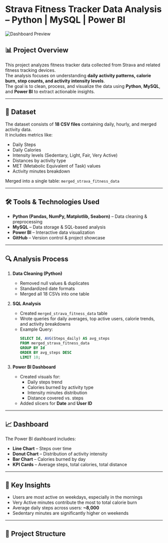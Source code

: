 # Strava Fitness Tracker Data Analysis – Python | MySQL | Power BI

![Dashboard Preview]([screenshots/dashboard_preview.png](https://github.com/Tulasiram-T/Strava-Fitness-Tracker-Data-Analysis-Python-MySQL-Power-BI.git))

## 📊 Project Overview
This project analyzes fitness tracker data collected from Strava and related fitness tracking devices.  
The analysis focuses on understanding **daily activity patterns, calorie burn, step counts, and activity intensity levels**.  
The goal is to clean, process, and visualize the data using **Python**, **MySQL**, and **Power BI** to extract actionable insights.

---

## 📂 Dataset
The dataset consists of **18 CSV files** containing daily, hourly, and merged activity data.  
It includes metrics like:

- Daily Steps
- Daily Calories
- Intensity levels (Sedentary, Light, Fair, Very Active)
- Distances by activity type
- MET (Metabolic Equivalent of Task) values
- Activity minutes breakdown

Merged into a single table: `merged_strava_fitness_data`

---

## 🛠 Tools & Technologies Used
- **Python (Pandas, NumPy, Matplotlib, Seaborn)** – Data cleaning & preprocessing
- **MySQL** – Data storage & SQL-based analysis
- **Power BI** – Interactive data visualization
- **GitHub** – Version control & project showcase

---

## 🔍 Analysis Process
1. **Data Cleaning (Python)**
   - Removed null values & duplicates
   - Standardized date formats
   - Merged all 18 CSVs into one table

2. **SQL Analysis**
   - Created `merged_strava_fitness_data` table
   - Wrote queries for daily averages, top active users, calorie trends, and activity breakdowns
   - Example Query:
     ```sql
     SELECT Id, AVG(Steps_daily) AS avg_steps
     FROM merged_strava_fitness_data
     GROUP BY Id
     ORDER BY avg_steps DESC
     LIMIT 10;
     ```

3. **Power BI Dashboard**
   - Created visuals for:
     - Daily steps trend
     - Calories burned by activity type
     - Intensity minutes distribution
     - Distance covered vs. steps
   - Added slicers for **Date** and **User ID**

---

## 📈 Dashboard
The Power BI dashboard includes:
- **Line Chart** – Steps over time
- **Donut Chart** – Distribution of activity intensity
- **Bar Chart** – Calories burned by day
- **KPI Cards** – Average steps, total calories, total distance

---

## 📌 Key Insights
- Users are most active on weekdays, especially in the mornings
- Very Active minutes contribute the most to total calorie burn
- Average daily steps across users: **~8,000**
- Sedentary minutes are significantly higher on weekends

---

## 📜 Project Structure
